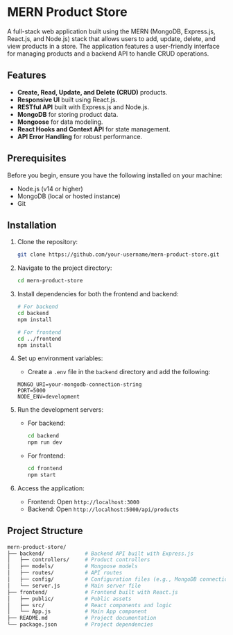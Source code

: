 # MERN Product Store

A full-stack web application built using the MERN (MongoDB, Express.js, React.js, and Node.js) stack that allows users to add, update, delete, and view products in a store. The application features a user-friendly interface for managing products and a backend API to handle CRUD operations.

## Features

- **Create, Read, Update, and Delete (CRUD)** products.
- **Responsive UI** built using React.js.
- **RESTful API** built with Express.js and Node.js.
- **MongoDB** for storing product data.
- **Mongoose** for data modeling.
- **React Hooks and Context API** for state management.
- **API Error Handling** for robust performance.

## Prerequisites

Before you begin, ensure you have the following installed on your machine:

- Node.js (v14 or higher)
- MongoDB (local or hosted instance)
- Git

## Installation

1. Clone the repository:
    ```bash
    git clone https://github.com/your-username/mern-product-store.git
    ```

2. Navigate to the project directory:
    ```bash
    cd mern-product-store
    ```

3. Install dependencies for both the frontend and backend:
    ```bash
    # For backend
    cd backend
    npm install

    # For frontend
    cd ../frontend
    npm install
    ```

4. Set up environment variables:

    - Create a `.env` file in the `backend` directory and add the following:

    ```env
    MONGO_URI=your-mongodb-connection-string
    PORT=5000
    NODE_ENV=development
    ```

5. Run the development servers:

    - For backend:
      ```bash
      cd backend
      npm run dev
      ```

    - For frontend:
      ```bash
      cd frontend
      npm start
      ```

6. Access the application:

    - Frontend: Open `http://localhost:3000`
    - Backend: Open `http://localhost:5000/api/products`

## Project Structure

```bash
mern-product-store/
├── backend/             # Backend API built with Express.js
│   ├── controllers/     # Product controllers
│   ├── models/          # Mongoose models
│   ├── routes/          # API routes
│   ├── config/          # Configuration files (e.g., MongoDB connection)
│   └── server.js        # Main server file
├── frontend/            # Frontend built with React.js
│   ├── public/          # Public assets
│   ├── src/             # React components and logic
│   └── App.js           # Main App component
├── README.md            # Project documentation
└── package.json         # Project dependencies

